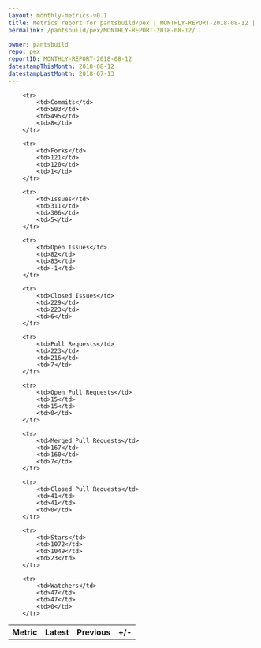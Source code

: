 ```yaml
---
layout: monthly-metrics-v0.1
title: Metrics report for pantsbuild/pex | MONTHLY-REPORT-2018-08-12 | 2018-08-12
permalink: /pantsbuild/pex/MONTHLY-REPORT-2018-08-12/

owner: pantsbuild
repo: pex
reportID: MONTHLY-REPORT-2018-08-12
datestampThisMonth: 2018-08-12
datestampLastMonth: 2018-07-13
---
```



<table style="width: 100%;">
    <tr>
        <th>Metric</th>
        <th>Latest</th>
        <th>Previous</th>
        <th>+/-</th>
    </tr>

        <tr>
            <td>Commits</td>
            <td>503</td>
            <td>495</td>
            <td>8</td>
        </tr>
        
        <tr>
            <td>Forks</td>
            <td>121</td>
            <td>120</td>
            <td>1</td>
        </tr>
        
        <tr>
            <td>Issues</td>
            <td>311</td>
            <td>306</td>
            <td>5</td>
        </tr>
        
        <tr>
            <td>Open Issues</td>
            <td>82</td>
            <td>83</td>
            <td>-1</td>
        </tr>
        
        <tr>
            <td>Closed Issues</td>
            <td>229</td>
            <td>223</td>
            <td>6</td>
        </tr>
        
        <tr>
            <td>Pull Requests</td>
            <td>223</td>
            <td>216</td>
            <td>7</td>
        </tr>
        
        <tr>
            <td>Open Pull Requests</td>
            <td>15</td>
            <td>15</td>
            <td>0</td>
        </tr>
        
        <tr>
            <td>Merged Pull Requests</td>
            <td>167</td>
            <td>160</td>
            <td>7</td>
        </tr>
        
        <tr>
            <td>Closed Pull Requests</td>
            <td>41</td>
            <td>41</td>
            <td>0</td>
        </tr>
        
        <tr>
            <td>Stars</td>
            <td>1072</td>
            <td>1049</td>
            <td>23</td>
        </tr>
        
        <tr>
            <td>Watchers</td>
            <td>47</td>
            <td>47</td>
            <td>0</td>
        </tr>
        
</table>
